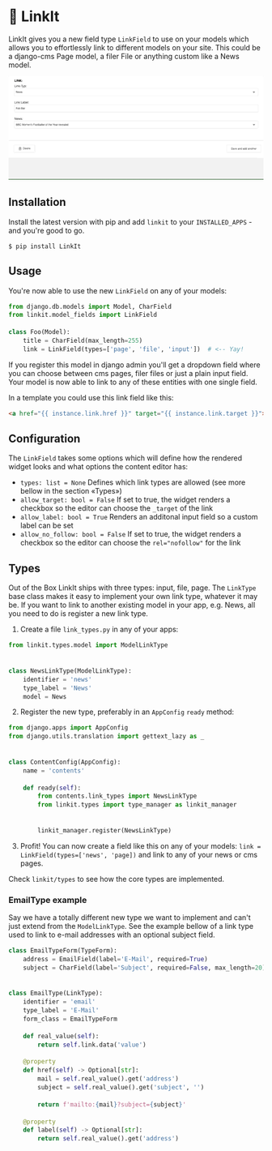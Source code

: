# 🔗 LinkIt

LinkIt gives you a new field type `LinkField` to use on your models which allows you to effortlessly link to different models on your site. This could be a django-cms Page model,
a filer File or anything custom like a News model.

<img src="https://github.com/dreipol/linkit/raw/master/doc/linkit.gif"/>

## Installation 
Install the latest version with pip and add `linkit` to your `INSTALLED_APPS` - and you're good to go.

    $ pip install LinkIt

## Usage    
You're now able to use the new `LinkField` on any of your models:

```python
from django.db.models import Model, CharField
from linkit.model_fields import LinkField

class Foo(Model):
    title = CharField(max_length=255)
    link = LinkField(types=['page', 'file', 'input'])  # <-- Yay!
```

If you register this model in django admin you'll get a dropdown field where you can choose between cms pages, filer files or just a plain input field. 
Your model is now able to link to any of these entities with one single field.  

In a template you could use this link field like this:
````html
<a href="{{ instance.link.href }}" target="{{ instance.link.target }}">{{ instance.link.label }}</a>
````
    
## Configuration
The `LinkField` takes some options which will define how the rendered widget looks and what options the content editor has:

- `types: list = None` Defines which link types are allowed (see more bellow in the section «Types») 
- `allow_target: bool = False` If set to true, the widget renders a checkbox so the editor can choose the `_target` of the link  
- `allow_label: bool = True` Renders an additonal input field so a custom label can be set
- `allow_no_follow: bool = False` If set to true, the widget renders a checkbox so the editor can choose the `rel="nofollow"` for the link  

## Types
Out of the Box LinkIt ships with three types: input, file, page. The `LinkType` base class makes it easy to implement your own link type, whatever
it may be. If you want to link to another existing model in your app, e.g. News, all you need to do is register a new link type.

1. Create a file `link_types.py` in any of your apps:

```python
from linkit.types.model import ModelLinkType


class NewsLinkType(ModelLinkType):
    identifier = 'news'
    type_label = 'News'
    model = News

```

2. Register the new type, preferably in an `AppConfig` `ready` method:

````python
from django.apps import AppConfig
from django.utils.translation import gettext_lazy as _


class ContentConfig(AppConfig):
    name = 'contents'

    def ready(self):
        from contents.link_types import NewsLinkType
        from linkit.types import type_manager as linkit_manager


        linkit_manager.register(NewsLinkType)
````

3. Profit! You can now create a field like this on any of your models: `link = LinkField(types=['news', 'page])` and link to any of your news or cms pages.

Check `linkit/types` to see how the core types are implemented.

### EmailType example
Say we have a totally different new type we want to implement and can't just extend from the `ModelLinkType`. See the example bellow
of a link type used to link to e-mail addresses with an optional subject field.

````python
class EmailTypeForm(TypeForm):
    address = EmailField(label='E-Mail', required=True)
    subject = CharField(label='Subject', required=False, max_length=20)


class EmailType(LinkType):
    identifier = 'email'
    type_label = 'E-Mail'
    form_class = EmailTypeForm

    def real_value(self):
        return self.link.data('value')

    @property
    def href(self) -> Optional[str]:
        mail = self.real_value().get('address')
        subject = self.real_value().get('subject', '')

        return f'mailto:{mail}?subject={subject}'

    @property
    def label(self) -> Optional[str]:
        return self.real_value().get('address')
````
